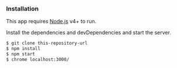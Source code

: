 
### Installation

This app requires [Node.js](https://nodejs.org/) v4+ to run.

Install the dependencies and devDependencies and start the server.

```sh
$ git clone this-repository-url
$ npm install
$ npm start
$ chrome localhost:3000/
```


